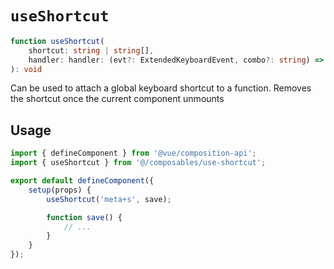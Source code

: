 # `useShortcut`

```ts
function useShortcut(
	shortcut: string | string[],
	handler: handler: (evt?: ExtendedKeyboardEvent, combo?: string) => void
): void
```

Can be used to attach a global keyboard shortcut to a function. Removes the shortcut once the current
component unmounts

## Usage
```js
import { defineComponent } from '@vue/composition-api';
import { useShortcut } from '@/composables/use-shortcut';

export default defineComponent({
	setup(props) {
		useShortcut('meta+s', save);

		function save() {
			// ...
		}
	}
});
```

